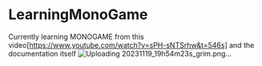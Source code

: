 # LearningMonoGame
Currently learning MONOGAME from this video[https://www.youtube.com/watch?v=sPH-sNTSrhw&t=546s] and the documentation itself
![Uploading 20231119_19h54m23s_grim.png…]()
